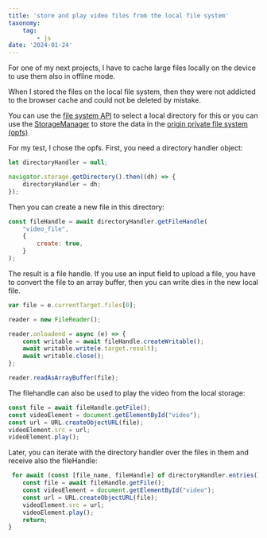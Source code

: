 ```yaml
---
title: 'store and play video files from the local file system'
taxonomy:
    tag:
        - js
date: '2024-01-24'
---
```


For one of my next projects, I have to cache large files locally on the device to use them also in offline mode. 

When I stored the files on the local file system, then they were not addicted to the browser cache and could not be deleted by mistake. 

You can use the [file system API](https://developer.mozilla.org/en-US/docs/Web/API/File_System_API) to select a local directory for this or you can use the [StorageManager](https://developer.mozilla.org/en-US/docs/Web/API/StorageManager/getDirectory) to store the data in the [origin private file system (opfs)](https://developer.mozilla.org/en-US/docs/Web/API/File_System_API/Origin_private_file_system)

For my test, I chose the opfs.
First, you need a directory handler object:
```js
let directoryHandler = null;

navigator.storage.getDirectory().then((dh) => {
    directoryHandler = dh;
});
```

Then you can create a new file in this directory:
```js 
const fileHandle = await directoryHandler.getFileHandle(
    "video_file",
    {
        create: true,
    }
);
```

The result is a file handle.
If you use an input field to upload a file, you have to convert the file to an array buffer, then you can write dies in the new local file. 

```js
var file = e.currentTarget.files[0];

reader = new FileReader();

reader.onloadend = async (e) => {
    const writable = await fileHandle.createWritable();
    await writable.write(e.target.result);
    await writable.close();
};

reader.readAsArrayBuffer(file);
```

The filehandle can also be used to play the video from the local storage:
```js
const file = await fileHandle.getFile();
const videoElement = document.getElementById("video");
const url = URL.createObjectURL(file);
videoElement.src = url;
videoElement.play();
```

Later, you can iterate with the directory handler over the files in them and receive also the fileHandle:

```js
 for await (const [file_name, fileHandle] of directoryHandler.entries()) {
    const file = await fileHandle.getFile();
    const videoElement = document.getElementById("video");
    const url = URL.createObjectURL(file);
    videoElement.src = url;
    videoElement.play();
    return;
}
```
